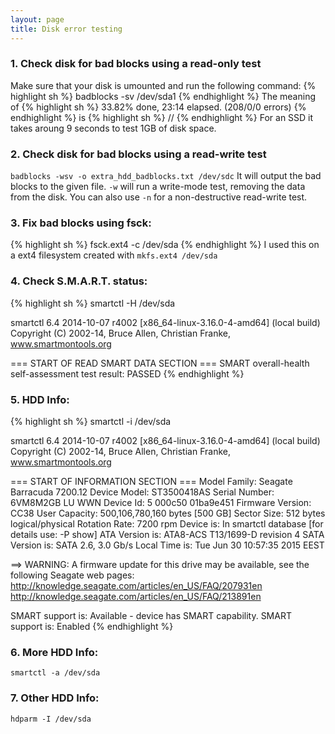 ```yaml
---
layout: page
title: Disk error testing
---
```


### 1. Check disk for bad blocks using a read-only test
Make sure that your disk is umounted and run the following command:
{% highlight sh %}
badblocks -sv /dev/sda1
{% endhighlight %}
The meaning of
{% highlight sh %}
33.82% done, 23:14 elapsed. (208/0/0 errors)
{% endhighlight %}
is
{% highlight sh %}
<number of read errors>/<number of write errors>/<number of corruption errors>
{% endhighlight %}
For an SSD it takes aroung 9 seconds to test 1GB of disk space.


### 2. Check disk for bad blocks using a read-write test
`badblocks -wsv -o extra_hdd_badblocks.txt /dev/sdc`
It will output the bad blocks to the given file. `-w` will run a write-mode test, removing the data from the disk. You can also use `-n` for a non-destructive read-write test.


### 3. Fix bad blocks using fsck:
{% highlight sh %}
fsck.ext4 -c /dev/sda
{% endhighlight %}
I used this on a ext4 filesystem created with `mkfs.ext4 /dev/sda`


### 4. Check S.M.A.R.T. status:
{% highlight sh %}
smartctl -H /dev/sda

smartctl 6.4 2014-10-07 r4002 [x86_64-linux-3.16.0-4-amd64] (local build)
Copyright (C) 2002-14, Bruce Allen, Christian Franke, www.smartmontools.org

=== START OF READ SMART DATA SECTION ===
SMART overall-health self-assessment test result: PASSED
{% endhighlight %}


### 5. HDD Info:
{% highlight sh %}
smartctl -i /dev/sda

smartctl 6.4 2014-10-07 r4002 [x86_64-linux-3.16.0-4-amd64] (local build)
Copyright (C) 2002-14, Bruce Allen, Christian Franke, www.smartmontools.org

=== START OF INFORMATION SECTION ===
Model Family:     Seagate Barracuda 7200.12
Device Model:     ST3500418AS
Serial Number:    6VM8M2GB
LU WWN Device Id: 5 000c50 01ba9e451
Firmware Version: CC38
User Capacity:    500,106,780,160 bytes [500 GB]
Sector Size:      512 bytes logical/physical
Rotation Rate:    7200 rpm
Device is:        In smartctl database [for details use: -P show]
ATA Version is:   ATA8-ACS T13/1699-D revision 4
SATA Version is:  SATA 2.6, 3.0 Gb/s
Local Time is:    Tue Jun 30 10:57:35 2015 EEST

==> WARNING: A firmware update for this drive may be available,
see the following Seagate web pages:
http://knowledge.seagate.com/articles/en_US/FAQ/207931en
http://knowledge.seagate.com/articles/en_US/FAQ/213891en

SMART support is: Available - device has SMART capability.
SMART support is: Enabled
{% endhighlight %}


### 6. More HDD Info:
`smartctl -a /dev/sda`


### 7. Other HDD Info:
`hdparm -I /dev/sda`
